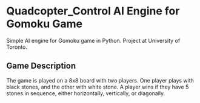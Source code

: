 # Quadcopter_Control AI Engine for Gomoku Game
Simple AI engine for Gomoku game in Python. Project at University of Toronto.

## Game Description
The game is played on a 8x8 board with two players. One player plays with black stones, and the other with white stone. A player wins if they have 5 stones in sequence, either horizontally, vertically, or diagonally.
